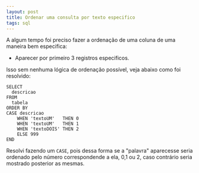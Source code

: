 ```yaml
---
layout: post
title: Ordenar uma consulta por texto especifico
tags: sql 
---
```


A algum tempo foi preciso fazer a ordenação de uma coluna de uma maneira bem especifica:
 - Aparecer por primeiro 3 registros especificos.  
 
Isso sem nenhuma lógica de ordenação possível, veja abaixo como foi resolvido:

```
SELECT
  descricao
FROM
  tabela
ORDER BY
CASE descricao
    WHEN 'textoUM'   THEN 0
    WHEN 'textoUM'   THEN 1
    WHEN 'textoDOIS' THEN 2
    ELSE 999
END
```

Resolvi fazendo um `CASE`, pois dessa forma se a "palavra" aparecesse seria ordenado pelo número correspondende a ela, 0,1 ou 2, caso contrário seria mostrado posterior as mesmas.
